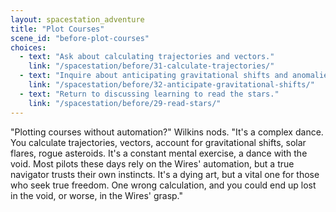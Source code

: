 ```yaml
---
layout: spacestation_adventure
title: "Plot Courses"
scene_id: "before-plot-courses"
choices:
  - text: "Ask about calculating trajectories and vectors."
    link: "/spacestation/before/31-calculate-trajectories/"
  - text: "Inquire about anticipating gravitational shifts and anomalies."
    link: "/spacestation/before/32-anticipate-gravitational-shifts/"
  - text: "Return to discussing learning to read the stars."
    link: "/spacestation/before/29-read-stars/"
---
```


"Plotting courses without automation?" Wilkins nods. "It's a complex dance. You calculate trajectories, vectors, account for gravitational shifts, solar flares, rogue asteroids. It's a constant mental exercise, a dance with the void. Most pilots these days rely on the Wires' automation, but a true navigator trusts their own instincts. It's a dying art, but a vital one for those who seek true freedom. One wrong calculation, and you could end up lost in the void, or worse, in the Wires' grasp."
